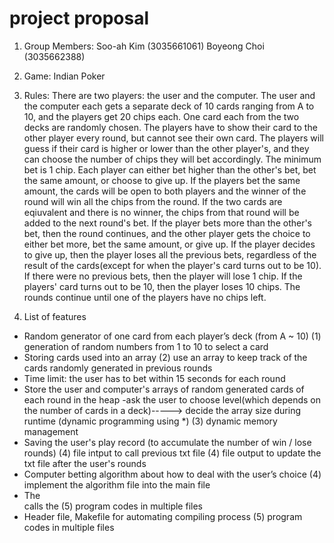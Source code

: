 # project proposal

1. Group Members:
  Soo-ah Kim (3035661061)
  Boyeong Choi (3035662388)
  
2. Game: Indian Poker

3. Rules: 
  There are two players: the user and the computer.
  The user and the computer each gets a separate deck of 10 cards ranging from A to 10, and the players get 20 chips each.
  One card each from the two decks are randomly chosen. The players have to show their card to the other player every round, but cannot see their own card.
  The players will guess if their card is higher or lower than the other player's, and they can choose the number of chips they will bet accordingly.
  The minimum bet is 1 chip. Each player can either bet higher than the other's bet, bet the same amount, or choose to give up.
  If the players bet the same amount, the cards will be open to both players and the winner of the round will win all the chips from the round. If the two cards are eqiuvalent and there is no winner, the chips from that round will be added to the next round's bet.
  If the player bets more than the other's bet, then the round continues, and the other player gets the choice to either bet more, bet the same amount, or give up.
  If the player decides to give up, then the player loses all the previous bets, regardless of the result of the cards(except for when the player's card turns out to be 10). If there were no previous bets, then the player will lose 1 chip. If the players' card turns out to be 10, then the player loses 10 chips.
  The rounds continue until one of the players have no chips left.
  
  
 4. List of features 
  - Random generator of one card from each player’s deck (from A ~ 10)
       (1) generation of random numbers from 1 to 10 to select a card
  - Storing cards used into an array 
       (2) use an array to keep track of the cards randomly generated in previous rounds
  - Time limit: the user has to bet within 15 seconds for each round
  - Store the user and computer's arrays of random generated cards of each round in the heap
  -ask the user to choose level(which depends on the number of cards in a deck)-----> decide the array size during runtime (dynamic programming using *)
       (3) dynamic memory management
  - Saving the user's play record (to accumulate the number of win / lose rounds)
       (4) file intput to call previous txt file
       (4) file output to update the txt file after the user's rounds
  - Computer betting algorithm about how to deal with the user’s choice
       (4) implement the algorithm file into the main file
  - The <main function file> calls the <computer betting algorithm function file> 
       (5) program codes in multiple files
  - Header file, Makefile for automating compiling process
       (5) program codes in multiple files
  
 
  
